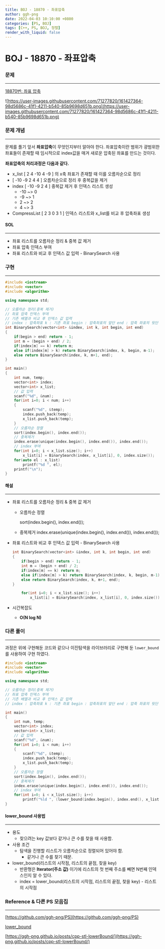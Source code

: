 ```yaml
---
title: BOJ - 18870 - 좌표압축
author: ggh-png
date: 2022-04-03 10:10:00 +0800
categories: [PS, BOJ]
tags: [C++, PS, BOJ, 정렬]
render_with_liquid: false
---
```



# BOJ - 18870 - 좌표압축

### 문제

---

[18870번: 좌표 압축](https://www.acmicpc.net/problem/18870)

![https://user-images.githubusercontent.com/71277820/161427364-98d5686c-41f1-4211-b540-85b9698d651b.png](https://user-images.githubusercontent.com/71277820/161427364-98d5686c-41f1-4211-b540-85b9698d651b.png)

### 문제 개념

---

문제를 풀기 앞서 **좌표압축**이 무엇인지부터 알아야 한다. 좌표압축이란 범위가 광범위한 좌표들이 존재할 때 임시적으로 index값을 매겨 새로운 압축된 좌표를 만드는 것이다. 

**좌표압축의 처리과정은 다음과 같다.** 

- x_list [ 2 4 -10 4 -9 ] 의 x축 좌표가 존재할 때  이를 오름차순으로 정리
- [ -10 -9 2 4 4 ] 오름차순으로 정리 후 중복값을 제거
- index [ -10 -9 2 4 ] 중복값 제거 후 인덱스 리스트 생성
    - -10 ~> 0
    - -9   ~> 1
    - 2   ~> 2
    - 4   ~> 3
- CompressList [ 2 3 0 3 1 ] 인덱스 리스트와 x_list를 비교 후 압축좌표 생성

#### SOL

---

- 좌표 리스트를 오름차순 정리 & 중복 값 제거
- 좌표 압축 인덱스 부여
- 좌표 리스트와 비교 후 인덱스 값 입력 - BinarySearch 사용

### 구현

---

```cpp
#include <iostream>
#include <vector>
#include <algorithm>

using namespace std;

// 오름차순 정리(중복 제거)
// 좌표 압축 인덱스 부여 
// 기존 배열과 비교 후 인덱스 값 입력 
// index : 압축좌표 k : 기존 좌표 begin : 압축좌표의 앞단 end : 압축 좌표의 뒷단
int BinarySearch(vector<int> &index, int k, int begin, int end)
{
    if(begin > end) return - 1;
    int m = (begin + end) / 2;
    if(index[m] == k) return m;
    else if(index[m] > k) return BinarySearch(index, k, begin, m-1);
    else return BinarySearch(index, k, m+1, end);
}

int main()
{
    int num, temp;
    vector<int> index;
    vector<int> x_list;
    // 값 입력 
    scanf("%d", &num);
    for(int i=0; i < num; i++)
    {
        scanf("%d", &temp);
        index.push_back(temp);
        x_list.push_back(temp);
    }
    // 오름차순 정렬
    sort(index.begin(), index.end());
    // 중복제거 
    index.erase(unique(index.begin(), index.end()), index.end());
    // index 부여
    for(int i=0; i < x_list.size(); i++)
        x_list[i] = BinarySearch(index, x_list[i], 0, index.size());  
    for(auto el : x_list)
        printf("%d ", el);
    printf("\n");            
}
```

#### 해설 

---

- 좌표 리스트를 오름차순 정리 & 중복 값 제거
    - 오름차순 정렬
        
        sort(index.begin(), index.end());
        
    - 중복제거 
    index.erase(unique(index.begin(), index.end()), index.end());
- 좌표 리스트와 비교 후 인덱스 값 입력 - BinarySearch 사용
    
    ```cpp
    int BinarySearch(vector<int> &index, int k, int begin, int end)
    {
        if(begin > end) return - 1;
        int m = (begin + end) / 2;
        if(index[m] == k) return m;
        else if(index[m] > k) return BinarySearch(index, k, begin, m-1);
        else return BinarySearch(index, k, m+1, end);
    }
    
    	for(int i=0; i < x_list.size(); i++)
    	    x_list[i] = BinarySearch(index, x_list[i], 0, index.size());  
    ```
    
- 시간복잡도
    - **O(N log N)**
    

### 다른 풀이

---

과정은 위에 구현해둔 코드와 같으나 이진탐색을 라이브러리로 구현해 둔 `lower_bound` 를 사용하여 구현 하였다. 

```cpp
#include <iostream>
#include <vector>
#include <algorithm>

using namespace std;

// 오름차순 정리(중복 제거)
// 좌표 압축 인덱스 부여 
// 기존 배열과 비교 후 인덱스 값 입력 
// index : 압축좌표 k : 기존 좌표 begin : 압축좌표의 앞단 end : 압축 좌표의 뒷단

int main()
{
    int num, temp;
    vector<int> index;
    vector<int> x_list;
    // 값 입력 
    scanf("%d", &num);
    for(int i=0; i < num; i++)
    {
        scanf("%d", &temp);
        index.push_back(temp);
        x_list.push_back(temp);
    }
    // 오름차순 정렬
    sort(index.begin(), index.end());
    // 중복제거 
    index.erase(unique(index.begin(), index.end()), index.end());
    // index 부여
    for(int i=0; i < x_list.size(); i++)
        printf("%ld ", (lower_bound(index.begin(), index.end(), x_list[i]) - index.begin()));      
}
```

#### lower_bound 사용법 

---

- 용도
    - 찾으려는 key 값보다 같거나 큰 수를 찾을 때 사용함.
- 사용 조건
    - 탐색을 진행할 리스트가 오름차순으로 정렬되어 있어야 함.
        - 같거나 큰 수를 찾기 때문.
- lower_bound(리스트의 시작점, 리스트의 끝점, 찾을 key)
    - 반환형은 **Iterator(주소 값)** 이기에 리스트의 첫 번째 주소를 빼면 N번째 인덱스인지 알 수 있다.
    - index = lower_bound(리스트의 시작점, 리스트의 끝점, 찾을 key) - 리스트의 시작점

### Reference & 다른 PS 모음집

---

[https://github.com/ggh-png/PS](https://github.com/ggh-png/PS)

[lower_bound](https://chanhuiseok.github.io/posts/algo-55/)

[https://ggh-png.github.io/posts/cpp-stl-lowerBound/](https://ggh-png.github.io/posts/cpp-stl-lowerBound/)